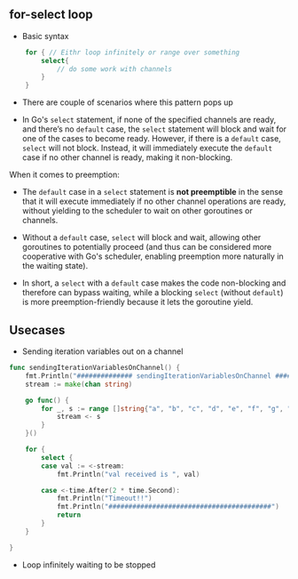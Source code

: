## for-select loop

- Basic syntax

```go
    for { // Eithr loop infinitely or range over something
        select{
            // do some work with channels
        }
    }
```

- There are couple of scenarios where this pattern pops up


- In Go's `select` statement, if none of the specified channels are ready, and there’s no `default` case, the `select` statement will block and wait for one of the cases to become ready. However, if there is a `default` case, `select` will not block. Instead, it will immediately execute the `default` case if no other channel is ready, making it non-blocking.

When it comes to preemption:

- The `default` case in a `select` statement is **not preemptible** in the sense that it will execute immediately if no other channel operations are ready, without yielding to the scheduler to wait on other goroutines or channels.
  
- Without a `default` case, `select` will block and wait, allowing other goroutines to potentially proceed (and thus can be considered more cooperative with Go's scheduler, enabling preemption more naturally in the waiting state).

- In short, a `select` with a `default` case makes the code non-blocking and therefore can bypass waiting, while a blocking `select` (without `default`) is more preemption-friendly because it lets the goroutine yield.

## Usecases

- Sending iteration variables out on a channel

```go
func sendingIterationVariablesOnChannel() {
	fmt.Println("############## sendingIterationVariablesOnChannel ##############")
	stream := make(chan string)

	go func() {
		for _, s := range []string{"a", "b", "c", "d", "e", "f", "g", "h"} {
			stream <- s
		}
	}()

	for {
		select {
		case val := <-stream:
			fmt.Println("val received is ", val)

		case <-time.After(2 * time.Second):
			fmt.Println("Timeout!!")
			fmt.Println("#########################################")
			return
		}
	}

}
```

- Loop infinitely waiting to be stopped

